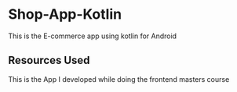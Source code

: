 # Shop-App-Kotlin
This is the E-commerce app using kotlin for Android

## Resources Used
This is the App I developed while doing the frontend masters course
